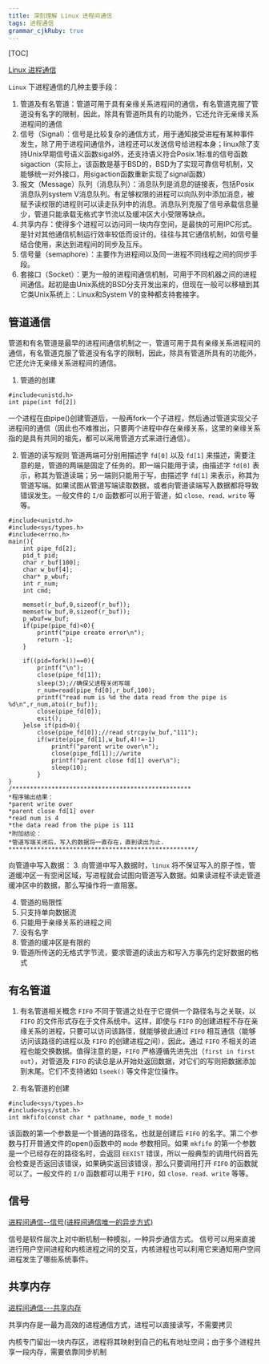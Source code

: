 ```yaml
---
title: 深刻理解 Linux 进程间通信 
tags: 进程通信
grammar_cjkRuby: true
---
```



[TOC]


[Linux 进程通信][1]

`Linux` 下进程通信的几种主要手段：

 1. 管道及有名管道：管道可用于具有亲缘关系进程间的通信，有名管道克服了管道没有名字的限制，因此，除具有管道所具有的功能外，它还允许无亲缘关系进程间的通信
 2. 信号（Signal）：信号是比较复杂的通信方式，用于通知接受进程有某种事件发生，除了用于进程间通信外，进程还可以发送信号给进程本身；linux除了支持Unix早期信号语义函数sigal外，还支持语义符合Posix.1标准的信号函数sigaction（实际上，该函数是基于BSD的，BSD为了实现可靠信号机制，又能够统一对外接口，用sigaction函数重新实现了signal函数）
 3. 报文（Message）队列（消息队列）：消息队列是消息的链接表，包括Posix消息队列system V消息队列。有足够权限的进程可以向队列中添加消息，被赋予读权限的进程则可以读走队列中的消息。消息队列克服了信号承载信息量少，管道只能承载无格式字节流以及缓冲区大小受限等缺点。
 4. 共享内存：使得多个进程可以访问同一块内存空间，是最快的可用IPC形式。是针对其他通信机制运行效率较低而设计的。往往与其它通信机制，如信号量结合使用，来达到进程间的同步及互斥。
 5. 信号量（semaphore）：主要作为进程间以及同一进程不同线程之间的同步手段。
 6. 套接口（Socket）：更为一般的进程间通信机制，可用于不同机器之间的进程间通信。起初是由Unix系统的BSD分支开发出来的，但现在一般可以移植到其它类Unix系统上：Linux和System V的变种都支持套接字。


##  管道通信
管道和有名管道是最早的进程间通信机制之一，管道可用于具有亲缘关系进程间的通信，有名管道克服了管道没有名字的限制，因此，除具有管道所具有的功能外，它还允许无亲缘关系进程间的通信。

 1. 管道的创建
```cpp?linenums
#include<unistd.h>
int pipe(int fd[2])
```
一个进程在由pipe()创建管道后，一般再fork一个子进程，然后通过管道实现父子进程间的通信（因此也不难推出，只要两个进程中存在亲缘关系，这里的亲缘关系指的是具有共同的祖先，都可以采用管道方式来进行通信）。

 2. 管道的读写规则
 管道两端可分别用描述字 `fd[0]` 以及 `fd[1]` 来描述，需要注意的是，管道的两端是固定了任务的。即一端只能用于读，由描述字 `fd[0]` 表示，称其为管道读端；另一端则只能用于写，由描述字 `fd[1]` 来表示，称其为管道写端。如果试图从管道写端读取数据，或者向管道读端写入数据都将导致错误发生。一般文件的 `I/O` 函数都可以用于管道，如 `close、read、write` 等等。
 
```cs?linenums
#include<unistd.h>
#include<sys/types.h>
#include<errno.h>
main(){
    int pipe_fd[2];
    pid_t pid;
    char r_buf[100];
    char w_buf[4];
    char* p_wbuf;
    int r_num;
    int cmd;
    
    memset(r_buf,0,sizeof(r_buf));
    memset(w_buf,0,sizeof(r_buf));
    p_wbuf=w_buf;
    if(pipe(pipe_fd)<0){
        printf("pipe create error\n");
        return -1;
    }
    
    if((pid=fork())==0){
        printf("\n");
        close(pipe_fd[1]);
        sleep(3);//确保父进程关闭写端
        r_num=read(pipe_fd[0],r_buf,100);
        printf("read num is %d the data read from the pipe is %d\n",r_num,atoi(r_buf));
        close(pipe_fd[0]);
        exit();
    }else if(pid>0){
        close(pipe_fd[0]);//read strcpy(w_buf,"111");
        if(write(pipe_fd[1],w_buf,4)!=-1)
            printf("parent write over\n");
            close(pipe_fd[1]);//write
            printf("parent close fd[1] over\n");
            sleep(10);
        }
}
/**************************************************
*程序输出结果：
*parent write over
*parent close fd[1] over 
*read num is 4
*the data read from the pipe is 111
*附加结论：
*管道写端关闭后，写入的数据将一直存在，直到读出为止.
****************************************************/
```
向管道中写入数据：
 3. 向管道中写入数据时，`linux` 将不保证写入的原子性，管道缓冲区一有空闲区域，写进程就会试图向管道写入数据。如果读进程不读走管道缓冲区中的数据，那么写操作将一直阻塞。

 4. 管道的局限性
 5. 只支持单向数据流
 6. 只能用于亲缘关系的进程之间
 7. 没有名字
 8. 管道的缓冲区是有限的
 9. 管道所传送的无格式字节流，要求管道的读出方和写入方事先约定好数据的格式
 
 ##  有名管道
 
 1. 有名管道相关概念
`FIFO` 不同于管道之处在于它提供一个路径名与之关联，以 `FIFO` 的文件形式存在于文件系统中。这样，即使与 `FIFO` 的创建进程不存在亲缘关系的进程，只要可以访问该路径，就能够彼此通过 `FIFO` 相互通信（能够访问该路径的进程以及 `FIFO` 的创建进程之间），因此，通过 `FIFO` 不相关的进程也能交换数据。值得注意的是，`FIFO` 严格遵循先进先出（`first in first out`），对管道及 `FIFO` 的读总是从开始处返回数据，对它们的写则把数据添加到末尾。它们不支持诸如 `lseek()` 等文件定位操作。

 2. 有名管道的创建
```c?linenums
#include<sys/types.h>
#include<sys/stat.h>
int mkfifo(const char * pathname, mode_t mode)
```
该函数的第一个参数是一个普通的路径名，也就是创建后 `FIFO` 的名字。第二个参数与打开普通文件的open()函数中的 `mode` 参数相同。如果 `mkfifo` 的第一个参数是一个已经存在的路径名时，会返回 `EEXIST` 错误，所以一般典型的调用代码首先会检查是否返回该错误，如果确实返回该错误，那么只要调用打开 `FIFO` 的函数就可以了。一般文件的 `I/O` 函数都可以用于 `FIFO`，如 `close、read、write` 等等。
 

##  信号
[进程间通信--信号(进程间通信唯一的异步方式) ][2]
 
信号是软件层次上对中断机制一种模拟，一种异步通信方式。
信号可以用来直接进行用户空间进程和内核进程之间的交互，内核进程也可以利用它来通知用户空间进程发生了哪些系统事件。

##  共享内存
[进程间通信---共享内存 ][3]

共享内存是一最为高效的进程通信方式，进程可以直接读写，不需要拷贝

内核专门留出一块内存区，进程将其映射到自己的私有地址空间；由于多个进程共享一段内存，需要依靠同步机制









































































































 
 
 
 
 
 
 
 
 
 
 
 
 
 
 
 
 
 
 
 
 
 
 
 
 
 


  [1]: http://wenku.baidu.com/link?url=ycw82cnizi12EXDNn3RuTqyIcWThmOmGrwILEkjOcZJgWr9Us5wqB5nlXr6kpQAR10Hb9X2xTBMuSd1f8G_pS_U5FErQDffR0IxXHOVZvlG
  [2]: http://blog.chinaunix.net/uid-26833883-id-3228615.html
  [3]: http://blog.chinaunix.net/uid-26833883-id-3230564.html